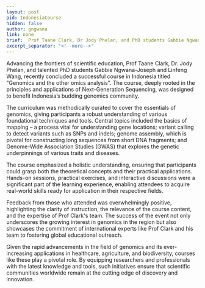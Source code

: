 ```yaml
---
layout: post
pid: IndonesiaCourse
hidden: false
author: gngwana
link: none
brief:  Prof Taane Clark, Dr Jody Phelan, and PhD students Gabbie Ngwana-Joseph and Linfeng Wang travel to Indonesia for a new 'Omics Course
excerpt_separator: "<!--more-->"
---
```


Advancing the frontiers of scientific education, Prof Taane Clark, Dr. Jody Phelan, and talented PhD students Gabbie Ngwana-Joseph and Linfeng Wang, recently concluded a successful course in Indonesia titled "Genomics and the other omics analysis". The course, deeply rooted in the principles and applications of Next-Generation Sequencing, was designed to benefit Indonesia’s budding genomics community.


The curriculum was methodically curated to cover the essentials of genomics, giving participants a robust understanding of various foundational techniques and tools. Central topics included the basics of mapping – a process vital for understanding gene locations; variant calling to detect variants such as SNPs and indels; genome assembly, which is pivotal for constructing long sequences from short DNA fragments; and Genome-Wide Association Studies (GWAS) that explores the genetic underpinnings of various traits and diseases.


The course emphasized a holistic understanding, ensuring that participants could grasp both the theoretical concepts and their practical applications. Hands-on sessions, practical exercises, and interactive discussions were a significant part of the learning experience, enabling attendees to acquire real-world skills ready for application in their respective fields.


Feedback from those who attended was overwhelmingly positive, highlighting the clarity of instruction, the relevance of the course content, and the expertise of Prof Clark's team. The success of the event not only underscores the growing interest in genomics in the region but also showcases the commitment of international experts like Prof Clark and his team to fostering global educational outreach.


Given the rapid advancements in the field of genomics and its ever-increasing applications in healthcare, agriculture, and biodiversity, courses like these play a pivotal role. By equipping researchers and professionals with the latest knowledge and tools, such initiatives ensure that scientific communities worldwide remain at the cutting edge of discovery and innovation.